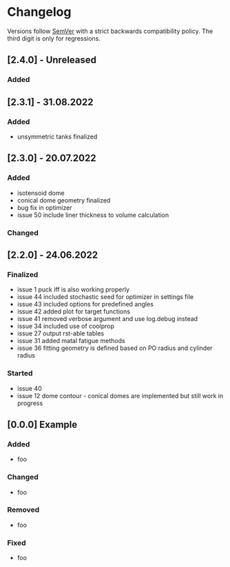 <!--
SPDX-FileCopyrightText: 2022 German Aerospace Center (DLR)

SPDX-License-Identifier: MIT
-->

# Changelog

Versions follow [SemVer](https://semver.org/) with a strict backwards compatibility policy.
The third digit is only for regressions.

## [2.4.0] - Unreleased
### Added


## [2.3.1] - 31.08.2022
### Added

- unsymmetric tanks finalized

## [2.3.0] - 20.07.2022
### Added

- isotensoid dome
- conical dome geometry finalized
- bug fix in optimizer
- issue 50 include liner thickness to volume calculation

### Changed

## [2.2.0] - 24.06.2022
### Finalized
- issue 1 puck iff is also working properly
- issue 44 included stochastic seed for optimizer in settings file
- issue 43 included options for predefined angles
- issue 42 added plot for target functions
- issue 41 removed verbose argument and use log.debug instead
- issue 34 included use of coolprop
- issue 27 output rst-able tables
- issue 31 added matal fatigue methods
- issue 36 fitting geometry is defined based on PO radius and cylinder radius

### Started 
- issue 40
- issue 12 dome contour - conical domes are implemented but still work in progress


## [0.0.0] Example
### Added
- foo

### Changed
- foo

### Removed
- foo

### Fixed
- foo
